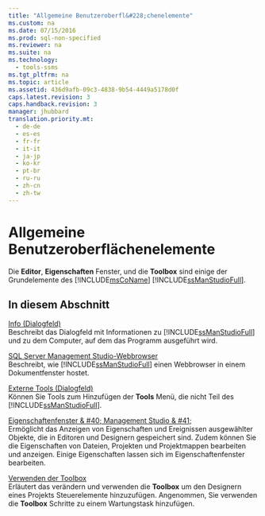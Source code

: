 ```yaml
---
title: "Allgemeine Benutzeroberfl&#228;chenelemente"
ms.custom: na
ms.date: 07/15/2016
ms.prod: sql-non-specified
ms.reviewer: na
ms.suite: na
ms.technology: 
  - tools-ssms
ms.tgt_pltfrm: na
ms.topic: article
ms.assetid: 436d9afb-09c3-4838-9b54-4449a5178d0f
caps.latest.revision: 3
caps.handback.revision: 3
manager: jhubbard
translation.priority.mt: 
  - de-de
  - es-es
  - fr-fr
  - it-it
  - ja-jp
  - ko-kr
  - pt-br
  - ru-ru
  - zh-cn
  - zh-tw
---
```

# Allgemeine Benutzeroberfl&#228;chenelemente
Die **Editor**,  **Eigenschaften** Fenster, und die **Toolbox** sind einige der Grundelemente des [!INCLUDE[msCoName](../content/includes/msCoName_md.md)] [!INCLUDE[ssManStudioFull](../content/includes/ssManStudioFull_md.md)].  
  
## In diesem Abschnitt  
[Info (Dialogfeld)](../content/About-Dialog-Box.md)  
Beschreibt das Dialogfeld mit Informationen zu [!INCLUDE[ssManStudioFull](../content/includes/ssManStudioFull_md.md)] und zu dem Computer, auf dem das Programm ausgeführt wird.  
  
[SQL Server Management Studio-Webbrowser](../content/SQL-Server-Management-Studio-Web-Browser.md)  
Beschreibt, wie [!INCLUDE[ssManStudioFull](../content/includes/ssManStudioFull_md.md)] einen Webbrowser in einem Dokumentfenster hostet.  
  
[Externe Tools (Dialogfeld)](../content/External-Tools-Dialog-Box.md)  
Können Sie Tools zum Hinzufügen der **Tools** Menü, die nicht Teil des [!INCLUDE[ssManStudioFull](../content/includes/ssManStudioFull_md.md)].  
  
[Eigenschaftenfenster & #40; Management Studio & #41;](../content/Properties-Window--Management-Studio-.md)  
Ermöglicht das Anzeigen von Eigenschaften und Ereignissen ausgewählter Objekte, die in Editoren und Designern gespeichert sind. Zudem können Sie die Eigenschaften von Dateien, Projekten und Projektmappen bearbeiten und anzeigen. Einige Eigenschaften lassen sich im Eigenschaftenfenster bearbeiten.  
  
[Verwenden der Toolbox](../content/Use-the-Toolbox.md)  
Erläutert das verändern und verwenden die **Toolbox** um den Designern eines Projekts Steuerelemente hinzuzufügen. Angenommen, Sie verwenden die **Toolbox** Schritte zu einem Wartungstask hinzufügen.  
  
